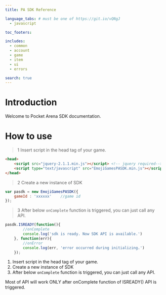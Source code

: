 ```yaml
---
title: PA SDK Reference

language_tabs: # must be one of https://git.io/vQNgJ
  - javascript

toc_footers:

includes:
  - common
  - account
  - game
  - item
  - ui
  - errors

search: true
---
```


# Introduction

Welcome to Pocket Arena SDK documentation. 

# How to use

> 1 Insert script in the head tag of your game.

```html
<head>
    <script src="jquery-2.1.1.min.js"></script> <!-- jquery required-->
    <script type="text/javascript" src="EmojiGamesPASDK.min.js"></script>
</head>
```

> 2 Create a new instance of SDK

```javascript
var pasdk = new EmojiGamesPASDK({
    gameId : 'xxxxxx'    //game id
});
```

> 3 After below `onComplete` function is triggered, you can just call any API.

```javascript
pasdk.ISREADY(function(){ 
        //onComplete
        console.log('sdk is ready. Now SDK API is available.') 
    }, function(err){ 
        //onError
        console.log(err, 'error occurred during initializing.') 
    });
```

1. Insert script in the head tag of your game.
2. Create a new instance of SDK
3. After below `onComplete` function is triggered, you can just call any API.


<aside class="notice">
Most of API will work ONLY after onComplete function of ISREADY() API is triggered.
</aside>
